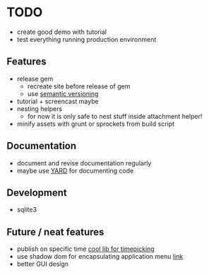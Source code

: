 # TODO
- create good demo with tutorial
- test everything running production environment

## Features
- release gem
	- recreate site before release of gem
	- use [semantic versioning](http://semver.org/)
- tutorial + screencast maybe
- nesting helpers
	- for now it is only safe to nest stuff inside attachment helper!
- minify assets with grunt or sprockets from build script

## Documentation
- document and revise documentation regularly
- maybe use [YARD](http://yardoc.org/) for documenting code

## Development
- sqlite3

## Future / neat features
- publish on specific time [cool lib for timepicking](http://amsul.ca/pickadate.js)
- use shadow dom for encapsulating application menu [link](http://www.html5rocks.com/en/tutorials/webcomponents/shadowdom/)
- better GUI design
